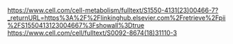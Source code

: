 https://www.cell.com/cell-metabolism/fulltext/S1550-4131(23)00466-7?_returnURL=https%3A%2F%2Flinkinghub.elsevier.com%2Fretrieve%2Fpii%2FS1550413123004667%3Fshowall%3Dtrue
https://www.cell.com/cell/fulltext/S0092-8674(18)31110-3
